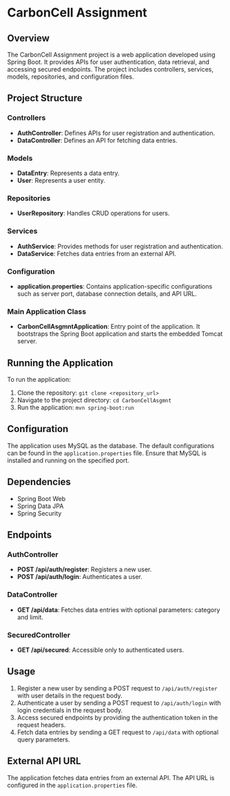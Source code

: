 # CarbonCell Assignment

## Overview

The CarbonCell Assignment project is a web application developed using Spring Boot. It provides APIs for user authentication, data retrieval, and accessing secured endpoints. The project includes controllers, services, models, repositories, and configuration files.

## Project Structure

### Controllers
- **AuthController**: Defines APIs for user registration and authentication.
- **DataController**: Defines an API for fetching data entries.

### Models
- **DataEntry**: Represents a data entry.
- **User**: Represents a user entity.

### Repositories
- **UserRepository**: Handles CRUD operations for users.

### Services
- **AuthService**: Provides methods for user registration and authentication.
- **DataService**: Fetches data entries from an external API.

### Configuration
- **application.properties**: Contains application-specific configurations such as server port, database connection details, and API URL.

### Main Application Class
- **CarbonCellAsgmntApplication**: Entry point of the application. It bootstraps the Spring Boot application and starts the embedded Tomcat server.

## Running the Application
To run the application:
1. Clone the repository: `git clone <repository_url>`
2. Navigate to the project directory: `cd CarbonCellAsgmnt`
3. Run the application: `mvn spring-boot:run`

## Configuration
The application uses MySQL as the database. The default configurations can be found in the `application.properties` file. Ensure that MySQL is installed and running on the specified port.

## Dependencies
- Spring Boot Web
- Spring Data JPA
- Spring Security

## Endpoints

### AuthController
- **POST /api/auth/register**: Registers a new user.
- **POST /api/auth/login**: Authenticates a user.

### DataController
- **GET /api/data**: Fetches data entries with optional parameters: category and limit.

### SecuredController
- **GET /api/secured**: Accessible only to authenticated users.

## Usage
1. Register a new user by sending a POST request to `/api/auth/register` with user details in the request body.
2. Authenticate a user by sending a POST request to `/api/auth/login` with login credentials in the request body.
3. Access secured endpoints by providing the authentication token in the request headers.
4. Fetch data entries by sending a GET request to `/api/data` with optional query parameters.

## External API URL
The application fetches data entries from an external API. The API URL is configured in the `application.properties` file.

